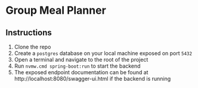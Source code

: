 # Group Meal Planner

## Instructions

1. Clone the repo
2. Create a `postgres` database on your local machine exposed on port `5432`
3. Open a terminal and navigate to the root of the project
4. Run `nvmw.cmd spring-boot:run` to start the backend
5. The exposed endpoint documentation can be found at http://localhost:8080/swagger-ui.html if the backend is running